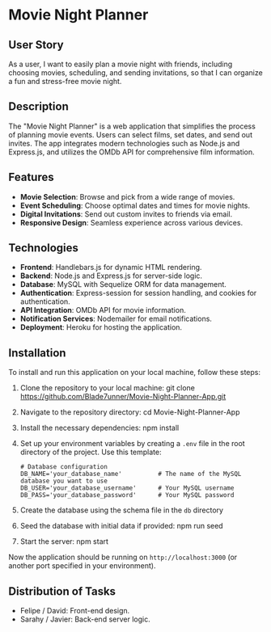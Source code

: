 # Movie Night Planner

## User Story

As a user, I want to easily plan a movie night with friends, including choosing movies, scheduling, and sending invitations, so that I can organize a fun and stress-free movie night.

## Description

The "Movie Night Planner" is a web application that simplifies the process of planning movie events. Users can select films, set dates, and send out invites. The app integrates modern technologies such as Node.js and Express.js, and utilizes the OMDb API for comprehensive film information.

## Features

- **Movie Selection**: Browse and pick from a wide range of movies.
- **Event Scheduling**: Choose optimal dates and times for movie nights.
- **Digital Invitations**: Send out custom invites to friends via email.
- **Responsive Design**: Seamless experience across various devices.

## Technologies

- **Frontend**: Handlebars.js for dynamic HTML rendering.
- **Backend**: Node.js and Express.js for server-side logic.
- **Database**: MySQL with Sequelize ORM for data management.
- **Authentication**: Express-session for session handling, and cookies for authentication.
- **API Integration**: OMDb API for movie information.
- **Notification Services**: Nodemailer for email notifications.
- **Deployment**: Heroku for hosting the application.

## Installation

To install and run this application on your local machine, follow these steps:

1. Clone the repository to your local machine: git clone https://github.com/Blade7unner/Movie-Night-Planner-App.git

2. Navigate to the repository directory: cd Movie-Night-Planner-App

3. Install the necessary dependencies: npm install

4. Set up your environment variables by creating a `.env` file in the root directory of the project. Use this template:

   ```plaintext
   # Database configuration
   DB_NAME='your_database_name'          # The name of the MySQL database you want to use
   DB_USER='your_database_username'      # Your MySQL username
   DB_PASS='your_database_password'      # Your MySQL password
   
5. Create the database using the schema file in the `db` directory

6. Seed the database with initial data if provided: npm run seed

7. Start the server: npm start


Now the application should be running on `http://localhost:3000` (or another port specified in your environment).


## Distribution of Tasks

- Felipe / David: Front-end design.
- Sarahy / Javier: Back-end server logic.


